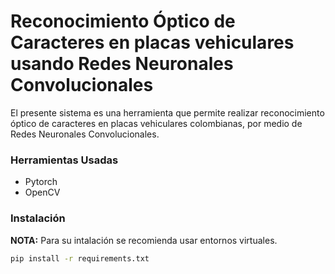 # Reconocimiento Óptico de Caracteres en placas vehiculares usando Redes Neuronales Convolucionales

El presente sistema es una herramienta que permite realizar reconocimiento óptico de caracteres en placas vehiculares colombianas, por medio de Redes Neuronales Convolucionales.

### Herramientas Usadas
* Pytorch
* OpenCV

### Instalación

**NOTA:** Para su intalación se recomienda usar entornos virtuales.
```bash
pip install -r requirements.txt

